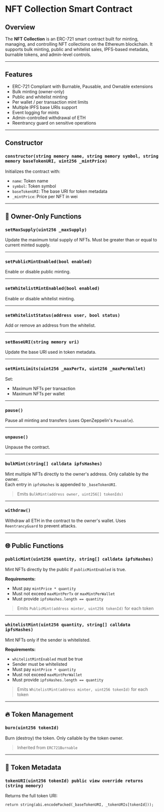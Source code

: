 # NFT Collection Smart Contract

## Overview
The **NFT Collection** is an ERC-721 smart contract built for minting, managing, and controlling NFT collections on the Ethereum blockchain. It supports bulk minting, public and whitelist sales, IPFS-based metadata, burnable tokens, and admin-level controls.

---

## Features
- ERC-721 Compliant with Burnable, Pausable, and Ownable extensions
- Bulk minting (owner-only)
- Public and whitelist minting
- Per wallet / per transaction mint limits
- Multiple IPFS base URIs support
- Event logging for mints
- Admin-controlled withdrawal of ETH
- Reentrancy guard on sensitive operations

---

## Constructor

### `constructor(string memory name, string memory symbol, string memory baseTokenURI, uint256 _mintPrice)`
Initializes the contract with:
- `name`: Token name
- `symbol`: Token symbol
- `baseTokenURI`: The base URI for token metadata
- `_mintPrice`: Price per NFT in wei

---

## 🔐 Owner-Only Functions

### `setMaxSupply(uint256 _maxSupply)`
Update the maximum total supply of NFTs. Must be greater than or equal to current minted supply.

---

### `setPublicMintEnabled(bool enabled)`
Enable or disable public minting.

---

### `setWhitelistMintEnabled(bool enabled)`
Enable or disable whitelist minting.

---

### `setWhitelistStatus(address user, bool status)`
Add or remove an address from the whitelist.

---

### `setBaseURI(string memory uri)`
Update the base URI used in token metadata.

---

### `setMintLimits(uint256 _maxPerTx, uint256 _maxPerWallet)`
Set:
- Maximum NFTs per transaction
- Maximum NFTs per wallet

---

### `pause()`
Pause all minting and transfers (uses OpenZeppelin's `Pausable`).

---

### `unpause()`
Unpause the contract.

---

### `bulkMint(string[] calldata ipfsHashes)`
Mint multiple NFTs directly to the owner's address. Only callable by the owner.  
Each entry in `ipfsHashes` is appended to `_baseTokenURI`.

> Emits `BulkMint(address owner, uint256[] tokenIds)`

---

### `withdraw()`
Withdraw all ETH in the contract to the owner's wallet. Uses `ReentrancyGuard` to prevent attacks.

---

## 🌐 Public Functions

### `publicMint(uint256 quantity, string[] calldata ipfsHashes)`
Mint NFTs directly by the public if `publicMintEnabled` is true.

**Requirements:**
- Must pay `mintPrice * quantity`
- Must not exceed `maxMintPerTx` or `maxMintPerWallet`
- Must provide `ipfsHashes.length == quantity`

> Emits `PublicMint(address minter, uint256 tokenId)` for each token

---

### `whitelistMint(uint256 quantity, string[] calldata ipfsHashes)`
Mint NFTs only if the sender is whitelisted.

**Requirements:**
- `whitelistMintEnabled` must be true
- Sender must be whitelisted
- Must pay `mintPrice * quantity`
- Must not exceed `maxMintPerWallet`
- Must provide `ipfsHashes.length == quantity`

> Emits `WhitelistMint(address minter, uint256 tokenId)` for each token

---

## 🔥 Token Management

### `burn(uint256 tokenId)`
Burn (destroy) the token. Only callable by the token owner.

> Inherited from `ERC721Burnable`

---

## 📡 Token Metadata

### `tokenURI(uint256 tokenId) public view override returns (string memory)`
Returns the full token URI:
```solidity
return string(abi.encodePacked(_baseTokenURI, _tokenURIs[tokenId]));
